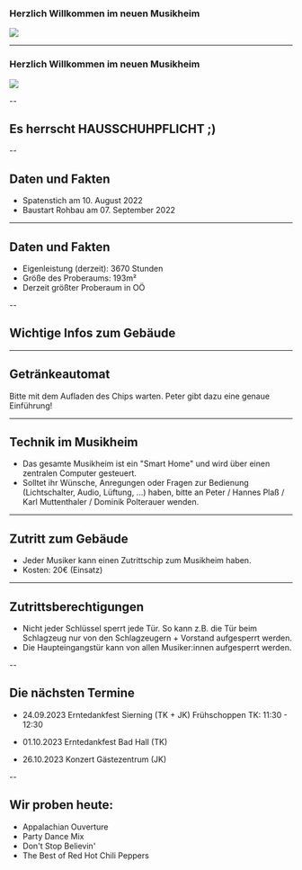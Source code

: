 ### Herzlich Willkommen im neuen Musikheim
![](https://mvhilbern.at/images/headers/Gesamtfoto-2-Kopie.jpg)

---
### Herzlich Willkommen im neuen Musikheim
![](https://mvhilbern.at/images/slider/Jugendkapelle%202022.jpg)

--

## Es herrscht HAUSSCHUHPFLICHT ;)

--

## Daten und Fakten

* Spatenstich am 10. August 2022
* Baustart Rohbau am 07. September 2022

---

## Daten und Fakten

* Eigenleistung (derzeit): 3670 Stunden
* Größe des Proberaums: 193m²
* Derzeit größter Proberaum in OÖ

--

## Wichtige Infos zum Gebäude

---

## Getränkeautomat

Bitte mit dem Aufladen des Chips warten. Peter gibt dazu eine genaue Einführung!

---

## Technik im Musikheim
* Das gesamte Musikheim ist ein "Smart Home" und wird über einen zentralen Computer gesteuert.
* Solltet ihr Wünsche, Anregungen oder Fragen zur Bedienung (Lichtschalter, Audio, Lüftung, ...) haben, bitte an Peter / Hannes Plaß / Karl Muttenthaler / Dominik Polterauer wenden.

---

## Zutritt zum Gebäude

* Jeder Musiker kann einen Zutrittschip zum Musikheim haben.
* Kosten: 20€ (Einsatz)

---

## Zutrittsberechtigungen

* Nicht jeder Schlüssel sperrt jede Tür. So kann z.B. die Tür beim Schlagzeug nur von den Schlagzeugern + Vorstand aufgesperrt werden.
* Die Haupteingangstür kann von allen Musiker:innen aufgesperrt werden.

--

## Die nächsten Termine

* 24.09.2023 Erntedankfest Sierning (TK + JK)
    Frühschoppen TK: 11:30 - 12:30   

* 01.10.2023 Erntedankfest Bad Hall (TK)
* 26.10.2023 Konzert Gästezentrum (JK)

--

## Wir proben heute:

* Appalachian Ouverture
* Party Dance Mix
* Don't Stop Believin'
* The Best of Red Hot Chili Peppers
